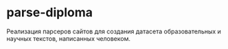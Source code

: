 # parse-diploma
Реализация парсеров сайтов для создания датасета образовательных и научных текстов, написанных человеком. 
